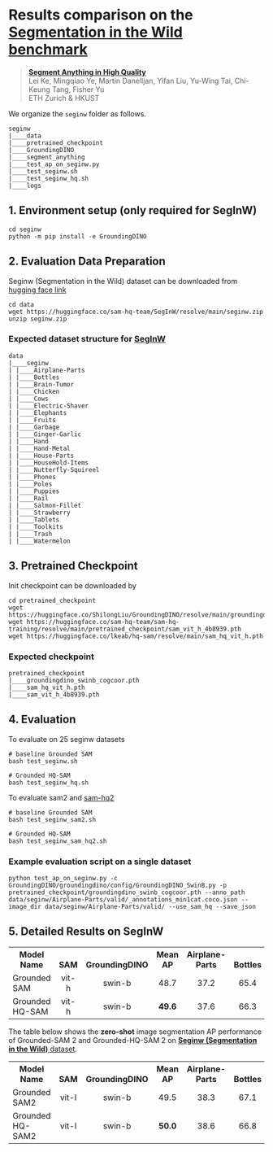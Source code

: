 # Results comparison on the [Segmentation in the Wild benchmark](https://eval.ai/web/challenges/challenge-page/1931/overview?ref=blog.roboflow.com)

> [**Segment Anything in High Quality**](https://arxiv.org/abs/2306.01567)           
> Lei Ke, Mingqiao Ye, Martin Danelljan, Yifan Liu, Yu-Wing Tai, Chi-Keung Tang, Fisher Yu \
> ETH Zurich & HKUST 

We organize the `seginw` folder as follows.
```
seginw
|____data
|____pretrained_checkpoint
|____GroundingDINO
|____segment_anything
|____test_ap_on_seginw.py
|____test_seginw.sh
|____test_seginw_hq.sh
|____logs
```

## 1. Environment setup (only required for SegInW)
```
cd seginw
python -m pip install -e GroundingDINO
```

## 2. Evaluation Data Preparation

Seginw (Segmentation in the Wild) dataset can be downloaded from [hugging face link](https://huggingface.co/sam-hq-team/SegInW/resolve/main/seginw.zip)
```
cd data
wget https://huggingface.co/sam-hq-team/SegInW/resolve/main/seginw.zip
unzip seginw.zip
```

### Expected dataset structure for [SegInW](https://eval.ai/web/challenges/challenge-page/1931/overview?ref=blog.roboflow.com)

```
data
|____seginw
| |____Airplane-Parts
| |____Bottles
| |____Brain-Tumor
| |____Chicken
| |____Cows
| |____Electric-Shaver
| |____Elephants
| |____Fruits
| |____Garbage
| |____Ginger-Garlic
| |____Hand
| |____Hand-Metal
| |____House-Parts
| |____HouseHold-Items
| |____Nutterfly-Squireel
| |____Phones
| |____Poles
| |____Puppies
| |____Rail
| |____Salmon-Fillet
| |____Strawberry
| |____Tablets
| |____Toolkits
| |____Trash
| |____Watermelon
```

## 3. Pretrained Checkpoint
Init checkpoint can be downloaded by

```
cd pretrained_checkpoint
wget https://huggingface.co/ShilongLiu/GroundingDINO/resolve/main/groundingdino_swinb_cogcoor.pth
wget https://huggingface.co/sam-hq-team/sam-hq-training/resolve/main/pretrained_checkpoint/sam_vit_h_4b8939.pth
wget https://huggingface.co/lkeab/hq-sam/resolve/main/sam_hq_vit_h.pth
```

### Expected checkpoint

```
pretrained_checkpoint
|____groundingdino_swinb_cogcoor.pth
|____sam_hq_vit_h.pth
|____sam_vit_h_4b8939.pth
```


## 4. Evaluation
To evaluate on 25 seginw datasets

```
# baseline Grounded SAM
bash test_seginw.sh

# Grounded HQ-SAM
bash test_seginw_hq.sh
```

To evaluate sam2 and [sam-hq2](../sam-hq2/README.md)
```
# baseline Grounded SAM
bash test_seginw_sam2.sh

# Grounded HQ-SAM
bash test_seginw_sam_hq2.sh
```

### Example evaluation script on a single dataset
```
python test_ap_on_seginw.py -c GroundingDINO/groundingdino/config/GroundingDINO_SwinB.py -p pretrained_checkpoint/groundingdino_swinb_cogcoor.pth --anno_path data/seginw/Airplane-Parts/valid/_annotations_min1cat.coco.json --image_dir data/seginw/Airplane-Parts/valid/ --use_sam_hq --save_json

```



## 5. Detailed Results on SegInW

<table><tbody>
<!-- START TABLE -->
<!-- TABLE HEADER -->
<th valign="bottom">Model Name</th>
<th valign="bottom">SAM</th>
<th valign="bottom">GroundingDINO</th>
<th valign="bottom">Mean AP</th>
<th valign="bottom">Airplane-Parts</th>
<th valign="bottom">Bottles</th>
<th valign="bottom">Brain-Tumor</th>
<th valign="bottom">Chicken</th>
<th valign="bottom">Cows</th>
<th valign="bottom">Electric-Shaver</th>
<th valign="bottom">Elephants</th>
<th valign="bottom">Fruits</th>
<th valign="bottom">Garbage</th>
<th valign="bottom">Ginger-Garlic</th>
<th valign="bottom">Hand-Metal</th>
<th valign="bottom">Hand</th>
<th valign="bottom">House-Parts</th>
<th valign="bottom">HouseHold-Items</th>
<th valign="bottom">Nutterfly-Squireel</th>
<th valign="bottom">Phones</th>
<th valign="bottom">Poles</th>
<th valign="bottom">Puppies</th>
<th valign="bottom">Rail</th>
<th valign="bottom">Salmon-Fillet</th>
<th valign="bottom">Strawberry</th>
<th valign="bottom">Tablets</th>
<th valign="bottom">Toolkits</th>
<th valign="bottom">Trash</th>
<th valign="bottom">Watermelon</th>
<!-- TABLE BODY -->
<!-- ROW: maskformer2_R50_bs16_50ep -->
 <tr><td align="left">Grounded SAM</td>
<td align="center">vit-h</td>
<td align="center">swin-b</td>
<td align="center">48.7</td>
<td align="center">37.2</td>
<td align="center">65.4</td>
<td align="center">11.9</td>
<td align="center">84.5</td>
<td align="center">47.5</td>
<td align="center">71.7</td>
<td align="center">77.9</td>
<td align="center">82.3</td>
<td align="center">24.0</td>
<td align="center">45.8</td>
<td align="center">81.2</td>
<td align="center">70.0</td>
<td align="center">8.4</td>
<td align="center">60.1</td>
<td align="center">71.3</td>
<td align="center">35.4</td>
<td align="center">23.3</td>
<td align="center">50.1</td>
<td align="center">8.7</td>
<td align="center">32.9</td>
<td align="center">83.5</td>
<td align="center">29.8</td>
<td align="center">20.8</td>
<td align="center">30.0</td>
<td align="center">64.2</td>
</tr>
<!-- ROW: maskformer2_R101_bs16_50ep -->
 <tr><td align="left">Grounded HQ-SAM</td>
<td align="center">vit-h</td>
<td align="center">swin-b</td>
<td align="center"><b>49.6</b></td>
<td align="center">37.6</td>
<td align="center">66.3</td>
<td align="center">12.0</td>
<td align="center">84.5</td>
<td align="center">47.8</td>
<td align="center">72.1</td>
<td align="center">77.5</td>
<td align="center">82.3</td>
<td align="center">25.0</td>
<td align="center">45.6</td>
<td align="center">81.2</td>
<td align="center">74.8</td>
<td align="center">8.5</td>
<td align="center">60.1</td>
<td align="center">77.1</td>
<td align="center">35.3</td>
<td align="center">20.1</td>
<td align="center">50.1</td>
<td align="center">7.7</td>
<td align="center">42.2</td>
<td align="center">85.6</td>
<td align="center">29.7</td>
<td align="center">21.8</td>
<td align="center">30.0</td>
<td align="center">65.6</td>

</tr>
<!-- ROW: maskformer2_swin_base_IN21k_384_bs16_50ep -->
</tbody></table>

The table below shows the **zero-shot** image segmentation AP performance of Grounded-SAM 2 and Grounded-HQ-SAM 2 on [**Seginw (Segmentation in the Wild)** dataset](https://github.com/SysCV/sam-hq/tree/main/seginw).


<table><tbody>
<!-- START TABLE -->
<!-- TABLE HEADER -->
<th valign="bottom">Model Name</th>
<th valign="bottom">SAM</th>
<th valign="bottom">GroundingDINO</th>
<th valign="bottom">Mean AP</th>
<th valign="bottom">Airplane-Parts</th>
<th valign="bottom">Bottles</th>
<th valign="bottom">Brain-Tumor</th>
<th valign="bottom">Chicken</th>
<th valign="bottom">Cows</th>
<th valign="bottom">Electric-Shaver</th>
<th valign="bottom">Elephants</th>
<th valign="bottom">Fruits</th>
<th valign="bottom">Garbage</th>
<th valign="bottom">Ginger-Garlic</th>
<th valign="bottom">Hand-Metal</th>
<th valign="bottom">Hand</th>
<th valign="bottom">House-Parts</th>
<th valign="bottom">HouseHold-Items</th>
<th valign="bottom">Nutterfly-Squireel</th>
<th valign="bottom">Phones</th>
<th valign="bottom">Poles</th>
<th valign="bottom">Puppies</th>
<th valign="bottom">Rail</th>
<th valign="bottom">Salmon-Fillet</th>
<th valign="bottom">Strawberry</th>
<th valign="bottom">Tablets</th>
<th valign="bottom">Toolkits</th>
<th valign="bottom">Trash</th>
<th valign="bottom">Watermelon</th>
<!-- TABLE BODY -->
 <tr><td align="left">Grounded SAM2</td>
<td align="center">vit-l</td>
<td align="center">swin-b</td>
<td align="center">49.5</td>
<td align="center">38.3</td>
<td align="center">67.1</td>
<td align="center">12.1</td>
<td align="center">80.7</td>
<td align="center">52.8</td>
<td align="center">72.0</td>
<td align="center">78.2</td>
<td align="center">83.3</td>
<td align="center">26.0</td>
<td align="center">45.7</td>
<td align="center">73.7</td>
<td align="center">77.6</td>
<td align="center">8.6</td>
<td align="center">60.1</td>
<td align="center">84.1</td>
<td align="center">34.6</td>
<td align="center">28.8</td>
<td align="center">48.9</td>
<td align="center">14.3</td>
<td align="center">24.2</td>
<td align="center">83.7</td>
<td align="center">29.1</td>
<td align="center">20.1</td>
<td align="center">28.4</td>
<td align="center">66.0</td>
</tr>

 <tr><td align="left">Grounded HQ-SAM2</td>
<td align="center">vit-l</td>
<td align="center">swin-b</td>
<td align="center"><b>50.0</b></td>
<td align="center">38.6</td>
<td align="center">66.8</td>
<td align="center">12.0</td>
<td align="center">81.0</td>
<td align="center">52.8</td>
<td align="center">71.9</td>
<td align="center">77.2</td>
<td align="center">83.3</td>
<td align="center">26.1</td>
<td align="center">45.5</td>
<td align="center">74.8</td>
<td align="center">79.0</td>
<td align="center">8.6</td>
<td align="center">60.1</td>
<td align="center">84.7</td>
<td align="center">34.3</td>
<td align="center">25.5</td>
<td align="center">48.9</td>
<td align="center">14.1</td>
<td align="center">34.1</td>
<td align="center">85.7</td>
<td align="center">29.2</td>
<td align="center">21.5</td>
<td align="center">28.9</td>
<td align="center">66.6</td>

</tr>
</tbody></table>
